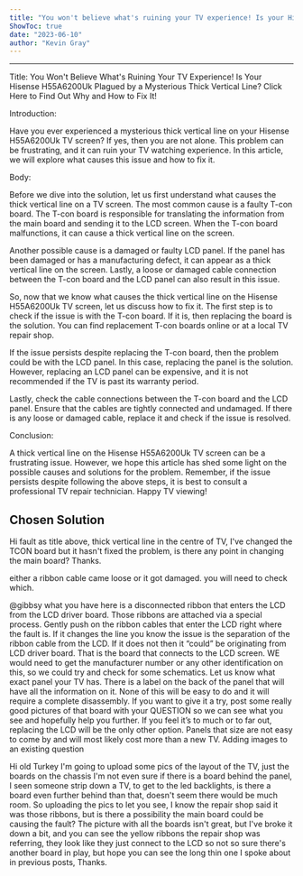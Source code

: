 ```yaml
---
title: "You won't believe what's ruining your TV experience! Is your Hisense H55A6200Uk plagued by a mysterious thick vertical line? Click here to find out why and how to fix it!"
ShowToc: true 
date: "2023-06-10"
author: "Kevin Gray"
---
```

*****
Title: You Won't Believe What's Ruining Your TV Experience! Is Your Hisense H55A6200Uk Plagued by a Mysterious Thick Vertical Line? Click Here to Find Out Why and How to Fix It!

Introduction:

Have you ever experienced a mysterious thick vertical line on your Hisense H55A6200Uk TV screen? If yes, then you are not alone. This problem can be frustrating, and it can ruin your TV watching experience. In this article, we will explore what causes this issue and how to fix it.

Body:

Before we dive into the solution, let us first understand what causes the thick vertical line on a TV screen. The most common cause is a faulty T-con board. The T-con board is responsible for translating the information from the main board and sending it to the LCD screen. When the T-con board malfunctions, it can cause a thick vertical line on the screen.

Another possible cause is a damaged or faulty LCD panel. If the panel has been damaged or has a manufacturing defect, it can appear as a thick vertical line on the screen. Lastly, a loose or damaged cable connection between the T-con board and the LCD panel can also result in this issue.

So, now that we know what causes the thick vertical line on the Hisense H55A6200Uk TV screen, let us discuss how to fix it. The first step is to check if the issue is with the T-con board. If it is, then replacing the board is the solution. You can find replacement T-con boards online or at a local TV repair shop.

If the issue persists despite replacing the T-con board, then the problem could be with the LCD panel. In this case, replacing the panel is the solution. However, replacing an LCD panel can be expensive, and it is not recommended if the TV is past its warranty period.

Lastly, check the cable connections between the T-con board and the LCD panel. Ensure that the cables are tightly connected and undamaged. If there is any loose or damaged cable, replace it and check if the issue is resolved.

Conclusion:

A thick vertical line on the Hisense H55A6200Uk TV screen can be a frustrating issue. However, we hope this article has shed some light on the possible causes and solutions for the problem. Remember, if the issue persists despite following the above steps, it is best to consult a professional TV repair technician. Happy TV viewing!


## Chosen Solution
 Hi fault as title above, thick vertical line in the centre of TV, I've changed the TCON board but it hasn't fixed the problem, is there any point in changing the main board? Thanks.

 either a ribbon cable came loose or it got damaged. you will need to check which.

 @gibbsy what you have here is a disconnected ribbon that enters the LCD from the LCD driver board. Those ribbons are attached via a special process. Gently push on the ribbon cables that enter the LCD right where the fault is. If it changes the line you know the issue is the separation of the ribbon cable from the LCD. If it does not then it “could” be originating from LCD driver board. That is the board that connects to the LCD screen. WE would need to get the manufacturer number or any other identification on this, so we could try and check for some schematics. Let us know what exact panel your TV has. There is a label on the back of the panel that will have all the information on it. None of this will be easy to do and it will require a complete disassembly. If you want to give it a try, post some really good pictures of that board with your QUESTION so we can see what you see and hopefully help you further. If you feel it’s to much or to far out, replacing the LCD will be the only other option. Panels that size are not easy to come by and will most likely cost more than a new TV. Adding images to an existing question

 Hi old Turkey I'm going to upload some pics of the layout of the TV,  just the boards on the chassis I'm not even sure if there is a board behind the panel, I seen someone strip down a TV, to get to the led backlights, is there a board even further behind than that, doesn't seem there would be much room. So uploading the pics to let you see, I know the repair shop said it was those ribbons, but is there a possibility the main board could be causing the fault? The picture with all the boards isn't great, but I've broke it down a bit, and you can see the yellow ribbons the repair shop was referring, they look like they just connect to the LCD so not so sure there's another board in play, but hope you can see the long thin one I spoke about in previous posts, Thanks.




